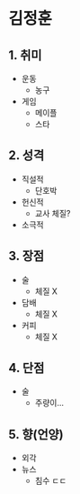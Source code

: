 # 김정훈
## 1. 취미
- 운동
  - 농구
- 게임
  - 메이플
  - 스타
## 2. 성격
- 직설적
  - 단호박
- 헌신적
  - 교사 체질?
- 소극적
## 3. 장점
- 술
  - 체질 X
- 담배
  - 체질 X
- 커피
  - 체질 X
## 4. 단점
- 술
  - 주량이...
## 5. 향(언양)
- 외각
- 뉴스
  - 침수 ㄷㄷ
